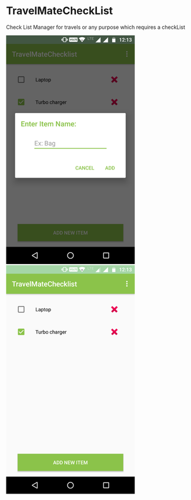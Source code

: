 # TravelMateCheckList
Check List Manager for travels or any purpose which requires a checkList

<img src="Screenshot_20171121-121334.png" width="350"/> &nbsp; &nbsp; <img src="Screenshot_20171121-121324.png" width="350"/> 
